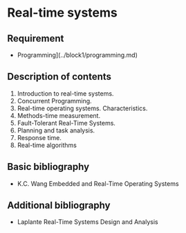 # Real-time systems

## Requirement

- Programming](../block1/programming.md)

## Description of contents

1. Introduction to real-time systems.
2. Concurrent Programming.
3. Real-time operating systems. Characteristics.
4. Methods-time measurement.
5. Fault-Tolerant Real-Time Systems.
6. Planning and task analysis.
7. Response time.
8. Real-time algorithms

## Basic bibliography

- K.C. Wang Embedded and Real-Time Operating Systems

## Additional bibliography

- Laplante Real-Time Systems Design and Analysis
